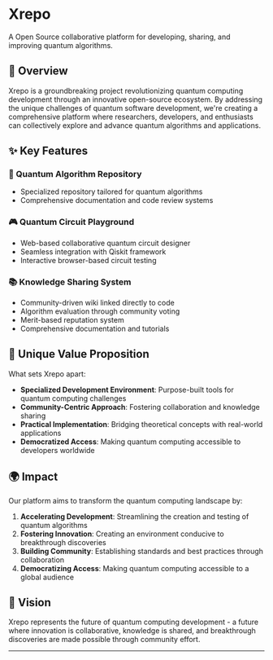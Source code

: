 # Xrepo 
A Open Source collaborative platform for developing, sharing, and improving quantum algorithms.

## 🚀 Overview

Xrepo is a groundbreaking project revolutionizing quantum computing development through an innovative open-source ecosystem. By addressing the unique challenges of quantum software development, we're creating a comprehensive platform where researchers, developers, and enthusiasts can collectively explore and advance quantum algorithms and applications.

## ✨ Key Features

### 🔄 Quantum Algorithm Repository
- Specialized repository tailored for quantum algorithms
- Comprehensive documentation and code review systems

### 🎮 Quantum Circuit Playground
- Web-based collaborative quantum circuit designer
- Seamless integration with Qiskit framework
- Interactive browser-based circuit testing

### 📚 Knowledge Sharing System
- Community-driven wiki linked directly to code
- Algorithm evaluation through community voting
- Merit-based reputation system
- Comprehensive documentation and tutorials

## 💫 Unique Value Proposition

What sets Xrepo apart:

- **Specialized Development Environment**: Purpose-built tools for quantum computing challenges
- **Community-Centric Approach**: Fostering collaboration and knowledge sharing
- **Practical Implementation**: Bridging theoretical concepts with real-world applications
- **Democratized Access**: Making quantum computing accessible to developers worldwide

## 🌍 Impact

Our platform aims to transform the quantum computing landscape by:

1. **Accelerating Development**: Streamlining the creation and testing of quantum algorithms
2. **Fostering Innovation**: Creating an environment conducive to breakthrough discoveries
3. **Building Community**: Establishing standards and best practices through collaboration
4. **Democratizing Access**: Making quantum computing accessible to a global audience

## 🔮 Vision

Xrepo represents the future of quantum computing development - a future where innovation is collaborative, knowledge is shared, and breakthrough discoveries are made possible through community effort.

---
